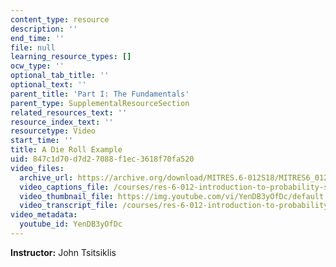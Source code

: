 ```yaml
---
content_type: resource
description: ''
end_time: ''
file: null
learning_resource_types: []
ocw_type: ''
optional_tab_title: ''
optional_text: ''
parent_title: 'Part I: The Fundamentals'
parent_type: SupplementalResourceSection
related_resources_text: ''
resource_index_text: ''
resourcetype: Video
start_time: ''
title: A Die Roll Example
uid: 847c1d70-d7d2-7088-f1ec-3618f70fa520
video_files:
  archive_url: https://archive.org/download/MITRES.6-012S18/MITRES6_012S18_L02-03_300k.mp4
  video_captions_file: /courses/res-6-012-introduction-to-probability-spring-2018/305660086f1c51a99516e2596252945e_YenDB3yOfDc.vtt
  video_thumbnail_file: https://img.youtube.com/vi/YenDB3yOfDc/default.jpg
  video_transcript_file: /courses/res-6-012-introduction-to-probability-spring-2018/735dd8ef6cb0eeb3e84d750f9df3d3d3_YenDB3yOfDc.pdf
video_metadata:
  youtube_id: YenDB3yOfDc
---
```


**Instructor:** John Tsitsiklis



